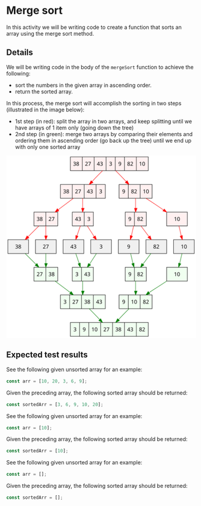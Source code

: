 # Merge sort

In this activity we will be writing code to create a function that sorts an array using the merge sort method.

## Details

We will be writing code in the body of the `mergeSort` function to achieve the following:

- sort the numbers in the given array in ascending order.
- return the sorted array.

In this process, the merge sort will accomplish the sorting in two steps (illustrated in the image below):

- 1st step (in red): split the array in two arrays, and keep splitting until we have arrays of 1 item only (going down the tree)
- 2nd step (in green): merge two arrays by comparing their elements and ordering them in ascending order (go back up the tree) until we end up with only one sorted array

![merge sort array](mergeSortPic.svg)

## Expected test results

See the following given unsorted array for an example:

```js
const arr = [10, 20, 3, 6, 9];
```

Given the preceding array, the following sorted array should be returned:

```js
const sortedArr = [3, 6, 9, 10, 20];
```

See the following given unsorted array for an example:

```js
const arr = [10];
```

Given the preceding array, the following sorted array should be returned:

```js
const sortedArr = [10];
```

See the following given unsorted array for an example:

```js
const arr = [];
```

Given the preceding array, the following sorted array should be returned:

```js
const sortedArr = [];
```
